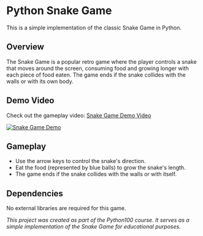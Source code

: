 # Python Snake Game

This is a simple implementation of the classic Snake Game in Python.

## Overview

The Snake Game is a popular retro game where the player controls a snake that moves around the screen, consuming food and growing longer with each piece of food eaten. The game ends if the snake collides with the walls or with its own body.

## Demo Video

Check out the gameplay video: [Snake Game Demo Video](https://example.com/snake-game-demo)

[![Snake Game Demo](https://example.com/demo-thumbnail.png)](https://example.com/snake-game-demo)

## Gameplay

- Use the arrow keys to control the snake's direction.
- Eat the food (represented by blue balls) to grow the snake's length.
- The game ends if the snake collides with the walls or with itself.

## Dependencies

No external libraries are required for this game.

*This project was created as part of the Python100 course. It serves as a simple implementation of the Snake Game for educational purposes.*
